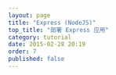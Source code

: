 ```yaml
---
layout: page
title: "Express (NodeJS)"
top_title: "部署 Express 应用"
category: tutorial
date: 2015-02-28 20:19
order: 7
published: false
---
```

